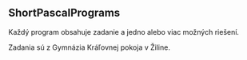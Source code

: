 ## ShortPascalPrograms
Každý program obsahuje zadanie a jedno alebo viac možných riešení.

Zadania sú z Gymnázia Kráľovnej pokoja v Žiline.
